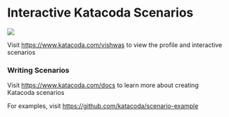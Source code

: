 # Interactive Katacoda Scenarios

[![](http://shields.katacoda.com/katacoda/vishwas/count.svg)](https://www.katacoda.com/vishwas "Get your profile on Katacoda.com")

Visit https://www.katacoda.com/vishwas to view the profile and interactive scenarios

### Writing Scenarios
Visit https://www.katacoda.com/docs to learn more about creating Katacoda scenarios

For examples, visit https://github.com/katacoda/scenario-example
